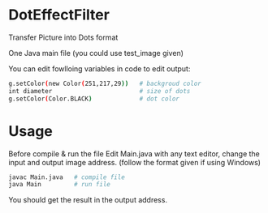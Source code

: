 # DotEffectFilter
Transfer Picture into Dots format

One Java main file (you could use test_image given)

You can edit fowlloing variables in code to edit output:
```sh
g.setColor(new Color(251,217,29))   # backgroud color 
int diameter                        # size of dots
g.setColor(Color.BLACK)             # dot color
```

# Usage
Before compile & run the file
Edit Main.java with any text editor, 
change the input and output image address.
(follow the format given if using Windows)

```sh
javac Main.java   # compile file
java Main         # run file
```

You should get the result in the output address.
